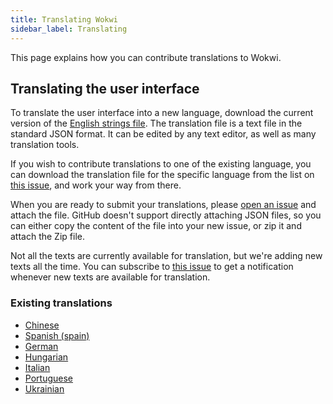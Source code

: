 ```yaml
---
title: Translating Wokwi
sidebar_label: Translating
---
```


This page explains how you can contribute translations to Wokwi.

## Translating the user interface

To translate the user interface into a new language, download the current version of the [English strings file](https://wokwi.com/api/i18n/en.json). The translation file is a text file in the standard JSON format. It can be edited by any text editor, as well as many translation tools.

If you wish to contribute translations to one of the existing language, you can download the translation file for the specific language from the list on [this issue](https://github.com/wokwi/wokwi-features/issues/221), and work your way from there.

When you are ready to submit your translations, please [open an issue](https://github.com/wokwi/wokwi-features/issues/new?assignees=&labels=enhancement&template=translation.md&title=) and attach the file. GitHub doesn't support directly attaching JSON files, so you can either copy the content of the file into your new issue, or zip it and attach the Zip file.

Not all the texts are currently available for translation, but we're adding new texts all the time. You can subscribe to [this issue](https://github.com/wokwi/wokwi-features/issues/221) to get a notification whenever new texts are available for translation.

### Existing translations

- [Chinese](https://wokwi.com/projects/new?lang=zh)
- [Spanish (spain)](https://wokwi.com/projects/new?lang=es-ES)
- [German](https://wokwi.com/projects/new?lang=de)
- [Hungarian](https://wokwi.com/projects/new?lang=hu)
- [Italian](https://wokwi.com/projects/new?lang=it)
- [Portuguese](https://wokwi.com/projects/new?lang=pt-BR)
- [Ukrainian](https://wokwi.com/projects/new?lang=ua)
